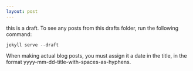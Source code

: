 ```yaml
---
layout: post
---
```


this is a draft. To see any posts from this drafts folder, run the following command:

`jekyll serve --draft`

When making actual blog posts, you must assign it a date in the title, in the format
yyyy-mm-dd-title-with-spaces-as-hyphens.